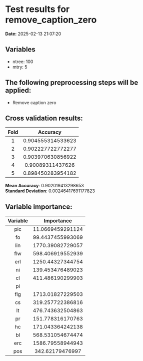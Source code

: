 # Test results for remove_caption_zero
**Date:**  2025-02-13 21:07:20 

## Variables 
 - ntree:  100 
 - mtry:  5 


 ## The following preprocessing steps will be applied: 
  - Remove caption zero 


 ## Cross validation results:
 | Fold | Accuracy |
 |:--:|:--:|
 |  1  |  0.904555314533623  |
 |  2  |  0.902227722772277  |
 |  3  |  0.903970630856922  |
 |  4  |  0.90089311437626  |
 |  5  |  0.898450283954182  |
  
 **Mean Accuracy**:  0.902019413298653  
 **Standard Deviation**:  0.00246417691177823  


 ## Variable importance:
 | Variable | Importance |
 |:--:|:--:|
 |  pic  |  11.0669459291124  |
 |  fo  |  99.4437455993069  |
 |  lin  |  1770.39082729057  |
 |  flw  |  598.406919552939  |
 |  erl  |  1250.44327344754  |
 |  ni  |  139.453476489023  |
 |  cl  |  411.486190299903  |
 |  pi  |    |
 |  flg  |  1713.01827229503  |
 |  cs  |  319.257722386816  |
 |  lt  |  476.743632504863  |
 |  pr  |  151.778316170763  |
 |  hc  |  171.043364242138  |
 |  bl  |  568.531054674474  |
 |  erc  |  1586.79558944943  |
 |  pos  |  342.62179476997  |

